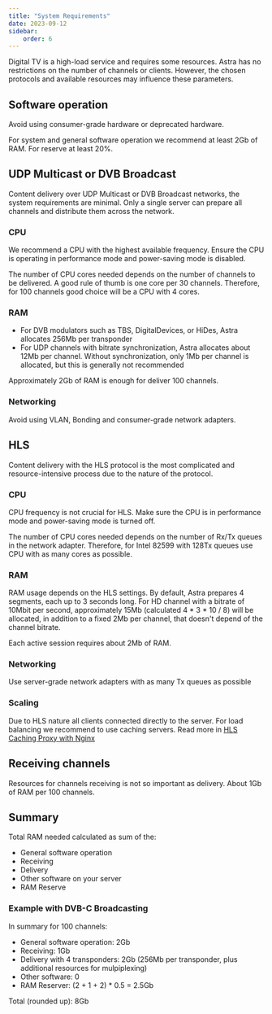 ```yaml
---
title: "System Requirements"
date: 2023-09-12
sidebar:
    order: 6
---
```


Digital TV is a high-load service and requires some resources. Astra has no restrictions on the number of channels or clients. However, the chosen protocols and available resources may influence these parameters.

## Software operation

Avoid using consumer-grade hardware or deprecated hardware.

For system and general software operation we recommend at least 2Gb of RAM. For reserve at least 20%.

## UDP Multicast or DVB Broadcast

Content delivery over UDP Multicast or DVB Broadcast networks, the system requirements are minimal. Only a single server can prepare all channels and distribute them across the network.

### CPU

We recommend a CPU with the highest available frequency. Ensure the CPU is operating in performance mode and power-saving mode is disabled.

The number of CPU cores needed depends on the number of channels to be delivered. A good rule of thumb is one core per 30 channels. Therefore, for 100 channels good choice will be a CPU with 4 cores.

### RAM

- For DVB modulators such as TBS, DigitalDevices, or HiDes, Astra allocates 256Mb per transponder
- For UDP channels with bitrate synchronization, Astra allocates about 12Mb per channel. Without synchronization, only 1Mb per channel is allocated, but this is generally not recommended

Approximately 2Gb of RAM is enough for deliver 100 channels.

### Networking

Avoid using VLAN, Bonding and consumer-grade network adapters.

## HLS

Content delivery with the HLS protocol is the most complicated and resource-intensive process due to the nature of the protocol.

### CPU

CPU frequency is not crucial for HLS. Make sure the CPU is in performance mode and power-saving mode is turned off.

The number of CPU cores needed depends on the number of Rx/Tx queues in the network adapter. Therefore, for Intel 82599 with 128Tx queues use CPU with as many cores as possible.

### RAM

RAM usage depends on the HLS settings. By default, Astra prepares 4 segments, each up to 3 seconds long. For HD channel with a bitrate of 10Mbit per second, approximately 15Mb (calculated 4 * 3 * 10 / 8) will be allocated, in addition to a fixed 2Mb per channel, that doesn't depend of the channel bitrate.

Each active session requires about 2Mb of RAM.

### Networking

Use server-grade network adapters with as many Tx queues as possible

### Scaling

Due to HLS nature all clients connected directly to the server. For load balancing we recommend to use caching servers. Read more in [HLS Caching Proxy with Nginx](/misc/tools-and-utilities/network/hls-caching-proxy-with-nginx)

## Receiving channels

Resources for channels receiving is not so important as delivery. About 1Gb of RAM per 100 channels.

## Summary

Total RAM needed calculated as sum of the:

- General software operation
- Receiving
- Delivery
- Other software on your server
- RAM Reserve

### Example with DVB-C Broadcasting

In summary for 100 channels:

- General software operation: 2Gb
- Receiving: 1Gb
- Delivery with 4 transponders: 2Gb (256Mb per transponder, plus additional resources for mulpiplexing)
- Other software: 0
- RAM Reserver: (2 + 1 + 2) * 0.5 = 2.5Gb

Total (rounded up): 8Gb
